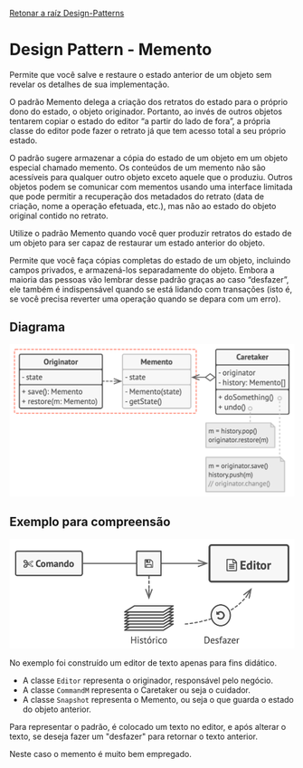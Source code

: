 ﻿[Retonar a raíz Design-Patterns](https://github.com/julianorinaldi/Design-Patterns)

# Design Pattern - Memento

Permite que você salve e restaure o estado anterior de um objeto sem revelar os detalhes de sua implementação.

O padrão Memento delega a criação dos retratos do estado para o próprio dono do estado, o objeto originador. Portanto, ao invés de outros objetos tentarem copiar o estado do editor “a partir do lado de fora”, a própria classe do editor pode fazer o retrato já que tem acesso total a seu próprio estado.

O padrão sugere armazenar a cópia do estado de um objeto em um objeto especial chamado memento. Os conteúdos de um memento não são acessíveis para qualquer outro objeto exceto aquele que o produziu. Outros objetos podem se comunicar com mementos usando uma interface limitada que pode permitir a recuperação dos metadados do retrato (data de criação, nome a operação efetuada, etc.), mas não ao estado do objeto original contido no retrato.

Utilize o padrão Memento quando você quer produzir retratos do estado de um objeto para ser capaz de restaurar um estado anterior do objeto.

 Permite que você faça cópias completas do estado de um objeto, incluindo campos privados, e armazená-los separadamente do objeto. Embora a maioria das pessoas vão lembrar desse padrão graças ao caso “desfazer”, ele também é indispensável quando se está lidando com transações (isto é, se você precisa reverter uma operação quando se depara com um erro).
## Diagrama
![](../../Image/MementoDiagrama.png)


## Exemplo para compreensão
![](../../Image/MementoEx1.png)
 
No exemplo foi construído um editor de texto apenas para fins didático.

- A classe `Editor` representa o originador, responsável pelo negócio.
- A classe `CommandM` representa o Caretaker ou seja o cuidador.
- A classe `Snapshot` representa o Memento, ou seja o que guarda o estado do objeto anterior.

Para representar o padrão, é colocado um texto no editor, e após alterar o texto, se deseja fazer um "desfazer" para retornar o texto anterior.

Neste caso o memento é muito bem empregado.